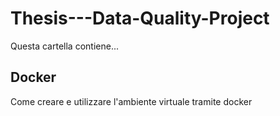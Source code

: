# Thesis---Data-Quality-Project

Questa cartella contiene...

## Docker 
Come creare e utilizzare l'ambiente virtuale tramite docker
